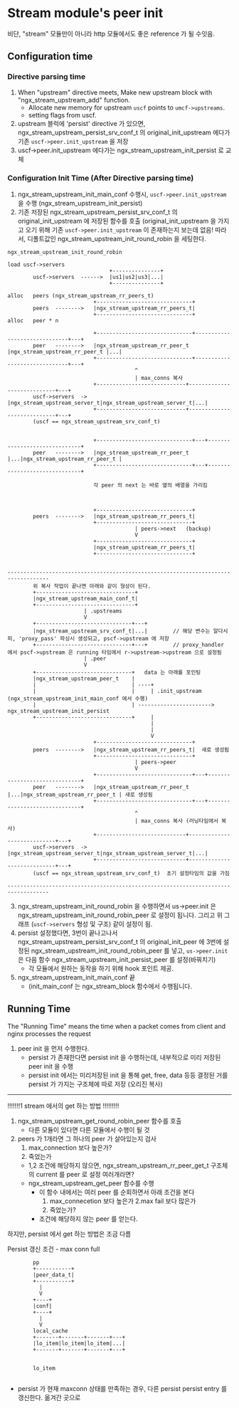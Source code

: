 <link rel="stylesheet" type="text/css" media="all" href="https://shlomo90.github.io/homepage.css" />

# Stream module's peer init

비단, "stream" 모듈만이 아니라 http 모듈에서도 좋은 reference 가 될 수잇음.

## Configuration time

### Directive parsing time

1. When "upstream" directive meets, Make new upstream block with "ngx_stream_upstream_add" function.
	- Allocate new memory for upstream `uscf` points to `umcf->upstreams`.
	- setting flags from uscf.
2. upstream 블럭에 'persist' directive 가 있으면, ngx_stream_upstream_persist_srv_conf_t 의 original_init_upstream
   에다가 기존 `uscf->peer.init_upstream` 을 저장
3. uscf->peer.init_upstream 에다가는 ngx_stream_upstream_init_persist 로 교체


### Configuration Init Time (After Directive parsing time)

1. ngx_stream_upstream_init_main_conf 수행시, `uscf->peer.init_upstream` 을 수행 (ngx_stream_upstream_init_persist)
2. 기존 저장된 ngx_stream_upstream_persist_srv_conf_t 의 original_init_upstream 에 저장된 함수를 호출
   (original_init_upstream 을 가지고 오기 위해 기존 `uscf->peer.init_upstream` 이 존재하는지 보는데 없음!
	따라서, 디폴트값인 ngx_stream_upstream_init_round_robin 을 세팅한다.


```
ngx_stream_upstream_init_round_robin

load uscf->servers
								+---------------+
		uscf->servers  ------>  |us1|us2|us3|...|
								+---------------+

alloc	peers (ngx_stream_upstream_rr_peers_t)
						   +------------------------------+
		peers  -------->   |ngx_stream_upstream_rr_peers_t|
						   +------------------------------+
alloc	peer * n

						   +------------------------------+------------------------------+---+
		peer   -------->   |ngx_stream_upstream_rr_peer_t |ngx_stream_upstream_rr_peer_t |...|
						   +------------------------------+------------------------------+---+
										^
										| max_conns 복사
						   +----------------------------+----------------------------+---+
		uscf->servers  ->  |ngx_stream_upstream_server_t|ngx_stream_upstream_server_t|...|
						   +----------------------------+----------------------------+---+
		(uscf == ngx_stream_upstream_srv_conf_t)


						   +------------------------------+---+------------------------------+
		peer   -------->   |ngx_stream_upstream_rr_peer_t |...|ngx_stream_upstream_rr_peer_t |
						   +------------------------------+---+------------------------------+

						   각 peer 의 next 는 바로 옆의 배열을 가리킴



						   +------------------------------+
		peers  -------->   |ngx_stream_upstream_rr_peers_t|
						   +------------------------------+
										| peers->next	(backup)
										V
						   +------------------------------+
						   |ngx_stream_upstream_rr_peers_t|
						   +------------------------------+


-----------------------------------------------------------------------------------
		위 복사 작업이 끝나면 아래와 같이 형상이 된다.
		+-------------------------------+
		|ngx_stream_upstream_main_conf_t|
		+-------------------------------+
						| .upstreams
						V
		+------------------------------+---+
		|ngx_stream_upstream_srv_conf_t|...|		// 해당 변수는 알다시피, 'proxy_pass' 파싱시 생성되고, pscf->upstream 에 저장
		+------------------------------+---+		// proxy_handler 에서 pscf->upstream 은 running 타임에서 r->upstream->upstream 으로 설정됨
						| .peer
						V
		+------------------------------+   data 는 아래를 포인팅
		|ngx_stream_upstream_peer_t    |
		|							   | ----+
		|							   |     | .init_upstream  (ngx_stream_upstream_init_main_conf 에서 수행)
		|							   | -----------------------> ngx_stream_upstream_init_persist
		+------------------------------+     |
											 |
											 |	
											 V
						   +------------------------------+
		peers  -------->   |ngx_stream_upstream_rr_peers_t|  새로 생성됨
						   +------------------------------+
										| peers->peer
										V
						   +------------------------------+---+------------------------------+
		peer   -------->   |ngx_stream_upstream_rr_peer_t |...|ngx_stream_upstream_rr_peer_t | 새로 생성됨
						   +------------------------------+---+------------------------------+
										^
										| max_conns 복사 (러닝타임에서 복사)
						   +----------------------------+----------------------------+---+
		uscf->servers  ->  |ngx_stream_upstream_server_t|ngx_stream_upstream_server_t|...|
						   +----------------------------+----------------------------+---+
		(uscf == ngx_stream_upstream_srv_conf_t)  초기 설정타임의 값을 가짐

-----------------------------------------------------------------------------------
```

3. ngx_stream_upstream_init_round_robin 을 수행하면서 us->peer.init 은 ngx_stream_upstream_init_round_robin_peer
   로 설정이 됩니다. 그리고 위 그래프 (`uscf->servers` 형성 및 구조) 같이 설정이 됨.
4. persist 설정했다면, 3번이 끝나고나서 ngx_stream_upstream_persist_srv_conf_t 의 original_init_peer 에 
   3번에 설정된 ngx_stream_upstream_init_round_robin_peer 를 넣고, `us->peer.init` 은 다음 함수
   ngx_stream_upstream_init_persist_peer 를 설정(바꿔치기)
    - 각 모듈에서 원하는 동작을 하기 위해 hook 포인트 제공.
5. ngx_stream_upstream_init_main_conf 끝
	- (init_main_conf 는 ngx_stream_block 함수에서 수행됩니다.


## Running Time

The "Running Time" means the time when a packet comes from client and nginx processes the request


1. peer init 을 먼저 수행한다.
	- persist 가 존재한다면 persist init 을 수행하는데, 내부적으로 미리 저장된 peer init 을 수행
	- persist init 에서는 미리저장된 init 을 통해 get, free, data 등등 결정된 거를 persist 가 가지는 구조체에
	  따로 저장 (오리진 복사)


---


!!!!!!!1 stream 에서의 get 하는 방법 !!!!!!!!!

1. ngx_stream_upstream_get_round_robin_peer 함수를 호출
	- 다른 모듈이 있다면 다른 모듈에서 수행이 될 것
2. peers 가 1개라면 그 하나의 peer 가 살아있는지 검사
	1. max_connection 보다 높은가?
	2. 죽었는가 
	- 1,2 조건에 해당하지 않으면,  ngx_stream_upstream_rr_peer_get_t 구조체의 current 를 peer 로 설정
   여러개라면?
    - ngx_stream_upstream_get_peer 함수를 수행
		- 이 함수 내에서는 여러 peer 를 순회하면서 아래 조건을 본다
			1. max_connecetion 보다 높은가
			2.max fail 보다 많은가
			3. 죽었는가?
		- 조건에 해당하지 않는 peer 를 얻는다.


하지만, persist 에서 get 하는 방법은 조금 다름

Persist 갱신 조건
	- max conn full

```
		pp
		+-----------+
		|peer_data_t|
		+-----------+
		  |
		  V
		+----+
		|conf|
		+----+
		  |
		  V
		local_cache
		+-------+-------+-------+---+
		|lo_item|lo_item|lo_item|...|
		+-------+-------+-------+---+


		lo_item
		
```

- persist 가 현재 maxconn 상태를 만족하는 경우, 다른 persist persist entry 를 갱신한다. 옮겨간 곳으로
